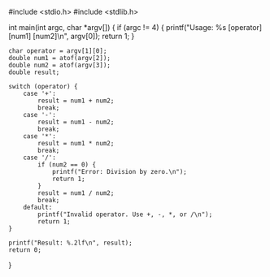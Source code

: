 #include <stdio.h>
#include <stdlib.h>

int main(int argc, char *argv[]) {
    if (argc != 4) {
        printf("Usage: %s [operator] [num1] [num2]\n", argv[0]);
        return 1;
    }

    char operator = argv[1][0];
    double num1 = atof(argv[2]);
    double num2 = atof(argv[3]);
    double result;

    switch (operator) {
        case '+':
            result = num1 + num2;
            break;
        case '-':
            result = num1 - num2;
            break;
        case '*':
            result = num1 * num2;
            break;
        case '/':
            if (num2 == 0) {
                printf("Error: Division by zero.\n");
                return 1;
            }
            result = num1 / num2;
            break;
        default:
            printf("Invalid operator. Use +, -, *, or /\n");
            return 1;
    }

    printf("Result: %.2lf\n", result);
    return 0;
}
